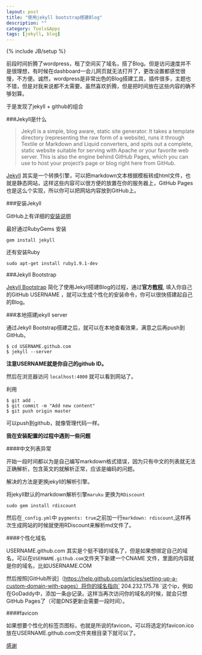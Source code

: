 ```yaml
---
layout: post
title: "使用jekyll bootstrap搭建Blog"
description: ""
category: Tools&Apps
tags: [jekyll, blog]
---
```

{% include JB/setup %}

前段时间折腾了wordpress，租了空间买了域名，搭了Blog。但是访问速度并不是很理想，有时候在dashboard一会儿网页就无法打开了，更改设置都感觉很慢，不方便。诚然，wordpress是非常出色的Blog搭建工具，插件很多，主题也不错，但是对我来说都不太需要。虽然喜欢折腾，但是把时间放在这些内容的确不够划算。

于是发现了jekyll + github的组合

###Jekyll是什么

>Jekyll is a simple, blog aware, static site generator. It takes a template directory (representing the raw form of a website), runs it through Textile or Markdown and Liquid converters, and spits out a complete, static website suitable for serving with Apache or your favorite web server. This is also the engine behind GitHub Pages, which you can use to host your project’s page or blog right here from GitHub.

[Jekyll](https://github.com/mojombo/jekyll/wiki) 其实是一个转换引擎，可以把markdown文本根据模板转成html文件，也就是静态网站，这样这些内容可以很方便的放置在你的服务器上，GitHub Pages 也是这么个实现，所以你可以把网站内容放到GitHub上。

###安装Jekyll

GitHub上有详细的[安装说明](https://github.com/mojombo/jekyll/wiki/install)

最好通过RubyGems 安装

	gem install jekyll

还有安装Ruby 

	sudo apt-get install ruby1.9.1-dev

###Jekyll Bootstrap

[Jekyll Bootstrap](http://jekyllbootstrap.com/) 简化了使用Jekyll搭建Blog的过程，通过**官方[教程](http://jekyllbootstrap.com/#start-now)**, 填入你自己的GitHub USERNAME ，就可以生成个性化的安装命令，你可以很快搭建起自己的Blog。

###本地搭建jekyll server

通过Jekyll Bootstrap搭建之后，就可以在本地查看效果，满意之后再push到GitHub。

	$ cd USERNAME.github.com 
	$ jekyll --server

**注意USERNAME就是你自己的github ID。**

然后在浏览器访问 ` localhost:4000 ` 就可以看到网站了。

利用

	$ git add .
	$ git commit -m "Add new content"
	$ git push origin master

可以push到github，就像管理代码一样。



**我在安装配置的过程中遇到一些问题**

####中文列表异常

开始一段时间都以为是自己编写markdown格式错误，因为只有中文的列表就无法正确解析，包含英文的就解析正常，应该是编码的问题。

解决的方法是更换jekyll的解析引擎。

将jekyll默认的markdown解析引擎` maruku ` 更换为` RDiscount `

	sudo gem install rdiscount

然后在` _config.yml `中 ` pygments: true `之前加一行` markdown: rdiscount `,这样再次生成网站的时候就使用RDiscount来解析md文件了。

####个性化域名

USERNAME.github.com 其实是个挺不错的域名了，但是如果想绑定自己的域名，可以在` USERNAME.github.com `文件夹下新建一个CNAME 文件，里面的内容就是你的域名，比如USERNAME.COM

然后按照[GitHub所说]（https://help.github.com/articles/setting-up-a-custom-domain-with-pages）将你的域名指向` 204.232.175.78 `这个ip，例如在GoDaddy中，添加一条@记录。这样当再次访问你的域名的时候，就会只想GitHub Pages了（可能DNS更新会需要一段时间）。

####favicon

如果想要个性化的标签页图标，也就是所说的favicon，可以将选定的favicon.ico 放在USERNAME.github.com文件夹根目录下就可以了。

[感谢](http://kyle.xlau.org/posts/github-cname.html)





